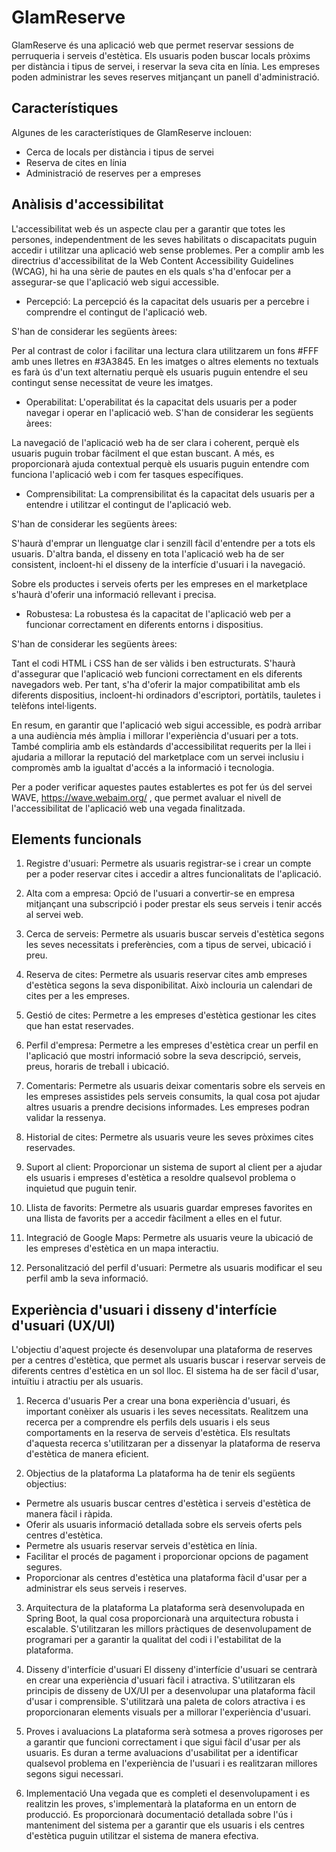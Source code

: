 # GlamReserve

GlamReserve és una aplicació web que permet reservar sessions de perruqueria i serveis d'estètica. Els usuaris poden buscar locals pròxims per distància i tipus de servei, i reservar la seva cita en línia. Les empreses poden administrar les seves reserves mitjançant un panell d'administració.

## Característiques

Algunes de les característiques de GlamReserve inclouen:

- Cerca de locals per distància i tipus de servei
- Reserva de cites en línia
- Administració de reserves per a empreses

## Anàlisis d'accessibilitat

L'accessibilitat web és un aspecte clau per a garantir que totes les persones, independentment de les seves habilitats o discapacitats puguin accedir i utilitzar una aplicació web sense problemes. Per a complir amb les directrius d'accessibilitat de la Web Content Accessibility Guidelines (WCAG), hi ha una sèrie de pautes en els quals s'ha d'enfocar per a assegurar-se que l'aplicació web sigui accessible.

- Percepció: La percepció és la capacitat dels usuaris per a percebre i comprendre el contingut de l'aplicació web.

S'han de considerar les següents àrees:

Per al contrast de color i facilitar una lectura clara utilitzarem un fons #FFF amb unes lletres en #3A3845. En les imatges o altres elements no textuals es farà ús d'un text alternatiu perquè els usuaris puguin entendre el seu contingut sense necessitat de veure les imatges.

- Operabilitat: L'operabilitat és la capacitat dels usuaris per a poder navegar i operar en l'aplicació web.
S'han de considerar les següents àrees:

La navegació de l'aplicació web ha de ser clara i coherent, perquè els usuaris puguin trobar fàcilment el que estan buscant. A més, es proporcionarà ajuda contextual perquè els usuaris puguin entendre com funciona l'aplicació web i com fer tasques específiques.

- Comprensibilitat: La comprensibilitat és la capacitat dels usuaris per a entendre i utilitzar el contingut de l'aplicació web.

S'han de considerar les següents àrees:

S'haurà d'emprar un llenguatge clar i senzill fàcil d'entendre per a tots els usuaris. D'altra banda, el disseny en tota l'aplicació web ha de ser consistent, incloent-hi el disseny de la interfície d'usuari i la navegació.

Sobre els productes i serveis oferts per les empreses en el marketplace s'haurà d'oferir una informació rellevant i precisa.

- Robustesa: La robustesa és la capacitat de l'aplicació web per a funcionar correctament en diferents entorns i dispositius.

S'han de considerar les següents àrees:

Tant el codi HTML i CSS han de ser vàlids i ben estructurats. S'haurà d'assegurar que l'aplicació web funcioni correctament en els diferents navegadors web. Per tant, s'ha d'oferir la major compatibilitat amb els diferents dispositius, incloent-hi ordinadors d'escriptori, portàtils, tauletes i telèfons intel·ligents.

En resum, en garantir que l'aplicació web sigui accessible, es podrà arribar a una audiència més àmplia i millorar l'experiència d'usuari per a tots. També compliria amb els estàndards d'accessibilitat requerits per la llei i ajudaria a millorar la reputació del marketplace com un servei inclusiu i compromès amb la igualtat d'accés a la informació i tecnologia.

Per a poder verificar aquestes pautes establertes es pot fer ús del servei WAVE, https://wave.webaim.org/ , que permet avaluar el nivell de l'accessibilitat de l'aplicació web una vegada finalitzada.

## Elements funcionals

1. Registre d'usuari: Permetre als usuaris registrar-se i crear un compte per a poder reservar cites i accedir a altres funcionalitats de l'aplicació.

2. Alta com a empresa: Opció de l'usuari a convertir-se en empresa mitjançant una subscripció i poder prestar els seus serveis i tenir accés al servei web.

3. Cerca de serveis: Permetre als usuaris buscar serveis d'estètica segons les seves necessitats i preferències, com a tipus de servei, ubicació i preu.

4. Reserva de cites: Permetre als usuaris reservar cites amb empreses d'estètica segons la seva disponibilitat. Això inclouria un calendari de cites per a les empreses.

5. Gestió de cites: Permetre a les empreses d'estètica gestionar les cites que han estat reservades.

6. Perfil d'empresa: Permetre a les empreses d'estètica crear un perfil en l'aplicació que mostri informació sobre la seva descripció, serveis, preus, horaris de treball i ubicació.

7. Comentaris: Permetre als usuaris deixar comentaris sobre els serveis en les empreses assistides pels serveis consumits, la qual cosa pot ajudar altres usuaris a prendre decisions informades. Les empreses podran validar la ressenya.

8. Historial de cites: Permetre als usuaris veure les seves pròximes cites reservades.

9. Suport al client: Proporcionar un sistema de suport al client per a ajudar els usuaris i empreses d'estètica a resoldre qualsevol problema o inquietud que puguin tenir.

10. Llista de favorits: Permetre als usuaris guardar empreses favorites en una llista de favorits per a accedir fàcilment a elles en el futur.

11. Integració de Google Maps: Permetre als usuaris veure la ubicació de les empreses d'estètica en un mapa interactiu.

12. Personalització del perfil d'usuari: Permetre als usuaris modificar el seu perfil amb la seva informació.

## Experiència d'usuari i disseny d'interfície d'usuari (UX/UI)

L'objectiu d'aquest projecte és desenvolupar una plataforma de reserves per a centres d'estètica, que permet als usuaris buscar i reservar serveis de diferents centres d'estètica en un sol lloc. El sistema ha de ser fàcil d'usar, intuïtiu i atractiu per als usuaris.

1. Recerca d'usuaris
   Per a crear una bona experiència d'usuari, és important conèixer als usuaris i les seves necessitats. Realitzem una recerca per a comprendre els perfils dels usuaris i els seus comportaments en la reserva de serveis d'estètica. Els resultats d'aquesta recerca s'utilitzaran per a dissenyar la plataforma de reserva d'estètica de manera eficient.

2. Objectius de la plataforma
   La plataforma ha de tenir els següents objectius:

- Permetre als usuaris buscar centres d'estètica i serveis d'estètica de manera fàcil i ràpida.
- Oferir als usuaris informació detallada sobre els serveis oferts pels centres d'estètica.
- Permetre als usuaris reservar serveis d'estètica en línia.
- Facilitar el procés de pagament i proporcionar opcions de pagament segures.
- Proporcionar als centres d'estètica una plataforma fàcil d'usar per a administrar els seus serveis i reserves.

3. Arquitectura de la plataforma
   La plataforma serà desenvolupada en Spring Boot, la qual cosa proporcionarà una arquitectura robusta i escalable. S'utilitzaran les millors pràctiques de desenvolupament de programari per a garantir la qualitat del codi i l'estabilitat de la plataforma.

4. Disseny d'interfície d'usuari
   El disseny d'interfície d'usuari se centrarà en crear una experiència d'usuari fàcil i atractiva. S'utilitzaran els principis de disseny de UX/UI per a desenvolupar una plataforma fàcil d'usar i comprensible. S'utilitzarà una paleta de colors atractiva i es proporcionaran elements visuals per a millorar l'experiència d'usuari.

5. Proves i avaluacions
   La plataforma serà sotmesa a proves rigoroses per a garantir que funcioni correctament i que sigui fàcil d'usar per als usuaris. Es duran a terme avaluacions d'usabilitat per a identificar qualsevol problema en l'experiència de l'usuari i es realitzaran millores segons sigui necessari.

6. Implementació
   Una vegada que es completi el desenvolupament i es realitzin les proves, s'implementarà la plataforma en un entorn de producció. Es proporcionarà documentació detallada sobre l'ús i manteniment del sistema per a garantir que els usuaris i els centres d'estètica puguin utilitzar el sistema de manera efectiva.
